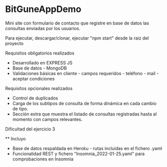# BitGuneAppDemo

Mini site con formulario de contacto que registre en base de datos las consultas enviadas por
los usuarios.

Para ejecutar, descargar/clonar, ejecutar "npm start" desde la raiz del proyecto

Requisitos obligatorios realizados

- Desarrollado en EXPRESS JS
- Base de datos - MongoDB
- Validaciones básicas en cliente - campos requeridos - teléfono - mail - aceptar condiciones

Requisitos opcionales realizados

- Control de duplicados 
- Carga de los subtipos de consulta de forma dinámica en cada cambio de tipo. 
- Sección extra que muestra el listado de consultas registradas hasta al momento con campos relevantes.

Dificultad del ejercicio 3

** Incluyo
  - Base de datos respaldada en Heroku - rutas incluidas en el fichero .yaml
  - Funcionalidad REST y fichero "Insomnia_2022-01-25.yaml" para comprobaciones en Insomnia





